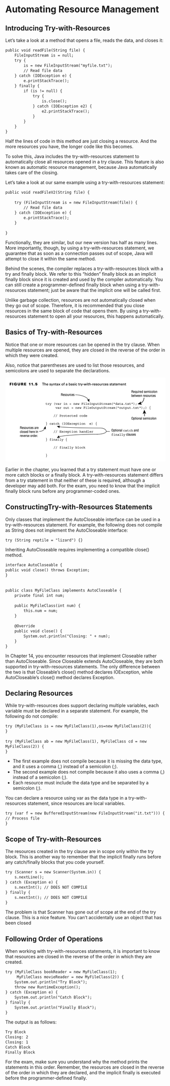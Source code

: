 # Automating Resource Management

## Introducing Try-with-Resources

Let’s take a look at a method that opens a file, reads the data, and closes it:

    public void readFile(String file) {
        FileInputStream is = null;
        try {
            is = new FileInputStream("myfile.txt");
            // Read file data
        } catch (IOException e) {
            e.printStackTrace();
        } finally {
            if (is != null) {
                try {
                    is.close();
                } catch (IOException e2) {
                    e2.printStackTrace();
                }
            }
        }
    }

Half the lines of code in this method are just closing a resource. And the more resources you have, the longer code
like this becomes.

To solve this, Java includes the try-with-resources statement to automatically close all resources opened in a try
clause. This feature is also known as automatic resource management, because Java automatically takes care of the
closing.

Let’s take a look at our same example using a try-with-resources statement:

    public void readFileV2(String file) {

        try (FileInputStream is = new FileInputStream(file)) {
            // Read file data
        } catch (IOException e) {
            e.printStackTrace();
        }

    }

Functionally, they are similar, but our new version has half as many lines. More importantly, though, by using a
try-with-resources statement, we guarantee that as soon as a connection passes out of scope, Java will attempt to
close it within the same method.

Behind the scenes, the compiler replaces a try-with-resources block with a try and finally block. We refer to this
“hidden” finally block as an implicit finally block since it is created and used by the compiler automatically. You can
still create a programmer-defined finally block when using a try-with-resources statement; just be aware that the
implicit one will be called first.

Unlike garbage collection, resources are not automatically closed when they go out of scope. Therefore, it is
recommended that you close resources in the same block of code that opens them. By using a try-with- resources statement
to open all your resources, this happens automatically.

## Basics of Try-with-Resources

Notice that one or more resources can be opened in the try clause. When multiple resources are opened, they are closed
in the reverse of the order in which they were created.

Also, notice that parentheses are used to list those resources, and semicolons are used to separate the declarations.

![](automatingresourcemanagement/the-syntax-of-a-basic-try-with-resources-statement.png)

Earlier in the chapter, you learned that a try statement must have one or more catch blocks or a finally block. A
try-with-resources statement differs from a try statement in that neither of these is required, although a developer may
add both. For the exam, you need to know that the implicit finally block runs before any programmer-coded ones.

## ConstructingTry-with-Resources Statements

Only classes that implement the AutoCloseable interface can be used in a try-with-resources statement. For example, the
following does not compile as String does not implement the AutoCloseable interface:

    try (String reptile = "lizard") {}

Inheriting AutoCloseable requires implementing a compatible close() method.

    interface AutoCloseable {
    public void close() throws Exception;
    }


    public class MyFileClass implements AutoCloseable {
        private final int num;
    
        public MyFileClass(int num) {
            this.num = num;
        }
    
        @Override
        public void close() {
            System.out.println("Closing: " + num);
        }
    }

In Chapter 14, you encounter resources that implement Closeable rather than AutoCloseable. Since Closeable extends
AutoCloseable, they are both supported in try-with-resources statements. The only difference between the two is that
Closeable’s close() method declares IOException, while AutoCloseable’s close() method declares Exception.

## Declaring Resources

While try-with-resources does support declaring multiple variables, each variable must be declared in a separate
statement. For example, the following do not compile:

    try (MyFileClass is = new MyFileClass(1),os=new MyFileClass(2)){
    }

    try (MyFileClass ab = new MyFileClass(1), MyFileClass cd = new MyFileClass(2)) {
    }

- The first example does not compile because it is missing the data type, and it uses a comma (,) instead of a
  semicolon (;).
- The second example does not compile because it also uses a comma (,) instead of a semicolon (;).
- Each resource must include the data type and be separated by a semicolon (;).

You can declare a resource using var as the data type in a try-with-resources statement, since resources are local
variables.

    try (var f = new BufferedInputStream(new FileInputStream("it.txt"))) { // Process file
    }

## Scope of Try-with-Resources

The resources created in the try clause are in scope only within the try block. This is another way to remember that the
implicit finally runs before any catch/finally blocks that you code yourself.

    try (Scanner s = new Scanner(System.in)) {
        s.nextLine();
    } catch (Exception e) {
        s.nextInt(); // DOES NOT COMPILE
    } finally {
        s.nextInt(); // DOES NOT COMPILE
    }

The problem is that Scanner has gone out of scope at the end of the try clause.
This is a nice feature. You can’t accidentally use an object that has been closed

## Following Order of Operations

When working with try-with-resources statements, it is important to know that resources are closed in the reverse of the
order in which they are created.

    try (MyFileClass bookReader = new MyFileClass(1);
         MyFileClass movieReader = new MyFileClass(2)) {
        System.out.println("Try Block");
        throw new RuntimeException();
    } catch (Exception e) {
        System.out.println("Catch Block");
    } finally {
        System.out.println("Finally Block");
    }

The output is as follows:

    Try Block 
    Closing: 2 
    Closing: 1 
    Catch Block 
    Finally Block

For the exam, make sure you understand why the method prints the statements in this order. Remember, the resources are
closed in the reverse of the order in which they are declared, and the implicit finally is executed before the
programmer-defined finally.